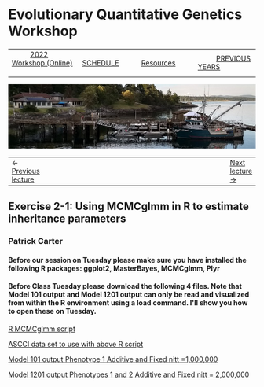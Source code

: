 # Evolutionary Quantitative Genetics Workshop #

|        |        |        |    |
|--------|---------------------------------------------|--------------------|------------------------------------------|
| &nbsp;&nbsp;&nbsp;&nbsp;&nbsp;&nbsp;&nbsp;&nbsp;&nbsp; [2022 Workshop (Online)](/index.html) &nbsp;&nbsp;&nbsp;&nbsp;&nbsp;&nbsp;&nbsp;&nbsp;&nbsp; | &nbsp;&nbsp;&nbsp;&nbsp;&nbsp;&nbsp;&nbsp;&nbsp;&nbsp;&nbsp;&nbsp;&nbsp; [SCHEDULE](schedule.html) &nbsp;&nbsp;&nbsp;&nbsp;&nbsp;&nbsp;&nbsp;&nbsp;&nbsp; | &nbsp;&nbsp;&nbsp;&nbsp;&nbsp;&nbsp;&nbsp;&nbsp;&nbsp;&nbsp;&nbsp;&nbsp; [Resources](resources.html) &nbsp;&nbsp;&nbsp;&nbsp;&nbsp;&nbsp;&nbsp;&nbsp;&nbsp; | &nbsp;&nbsp;&nbsp;&nbsp;&nbsp;&nbsp;&nbsp;&nbsp;&nbsp; [PREVIOUS YEARS](previous.md) &nbsp;&nbsp;&nbsp;&nbsp;&nbsp;&nbsp; |


<div align="left">
<img src="/media/FHLimage2018b.jpg" alt="FHL waterfront in 2018">
</div>

<table><tr><td>&larr; <a href="lecture1-4.html">Previous lecture</a></td><td width="665">&nbsp;</td><td> <a href="lecture2-2.html">Next lecture &rarr;</a></td></tr></table>
  

## Exercise 2-1: Using MCMCglmm in R to estimate inheritance parameters ##

### Patrick Carter ###

#### Before our session on Tuesday please make sure you have installed the following R packages: ggplot2, MasterBayes, MCMCglmm, Plyr ####
  
#### Before Class Tuesday please download the following 4 files. Note that Model 101 output and Model 1201 output can only be read and visualized from within the R environment using a load command. I'll show you how to open these on Tuesday. ####

[R MCMCglmm script](https://drive.google.com/file/d/1ZPJ0_tfjrXIHULb8uWQrwrHoR47DDUwO/view?usp=sharing)

[ASCCI data set to use with above R script](https://drive.google.com/file/d/1bNNZM2rTrGR1X985xBn8UnTqruEOvfeR/view?usp=sharing)

[Model 101 output Phenotype 1 Additive and Fixed nitt =1,000,000](https://drive.google.com/file/d/1YkTbqTsy93sDQfR59HonGgC5T-keE8Uz/view?usp=sharing)

[Model 1201 output Phenotypes 1 and 2 Additive and Fixed nitt = 2,000,000](https://drive.google.com/file/d/1aHdDZ0x4eNn9BBH_3tFkFiM8orT8H3tV/view?usp=sharing)
